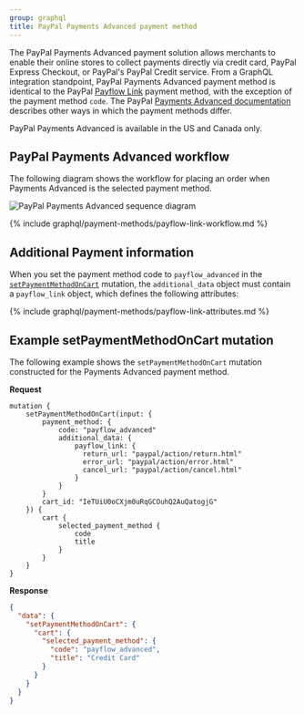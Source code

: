 ```yaml
---
group: graphql
title: PayPal Payments Advanced payment method
---
```


The PayPal Payments Advanced payment solution allows merchants to enable their online stores to collect payments directly via credit card, PayPal Express Checkout, or PayPal's PayPal Credit service. From a GraphQL integration standpoint, PayPal Payments Advanced payment method is identical to the PayPal [Payflow Link]({{page.baseurl}}/graphql/payment-methods/payflow-link.html) payment method, with the exception of the payment method `code`. The PayPal [Payments Advanced documentation](https://developer.paypal.com/docs/classic/products/paypal-payments-advanced/) describes other ways in which the payment methods differ.

PayPal Payments Advanced is available in the US and Canada only.

## PayPal Payments Advanced workflow

The following diagram shows the workflow for placing an order when Payments Advanced is the selected payment method.

![PayPal Payments Advanced sequence diagram]({{site.baseurl}}/common/images/graphql/paypal-payflow-link.svg)

{% include graphql/payment-methods/payflow-link-workflow.md %}

## Additional Payment information

When you set the payment method code to `payflow_advanced` in the [`setPaymentMethodOnCart`]({{page.baseurl}}/graphql/reference/quote-payment-method.html) mutation, the `additional_data` object must contain a `payflow_link` object, which defines the following attributes:

{% include graphql/payment-methods/payflow-link-attributes.md %}

## Example setPaymentMethodOnCart mutation

The following example shows the `setPaymentMethodOnCart` mutation constructed for the Payments Advanced payment method.

**Request**

```text
mutation {
    setPaymentMethodOnCart(input: {
        payment_method: {
            code: "payflow_advanced"
            additional_data: {
                payflow_link: {
                  return_url: "paypal/action/return.html"
                  error_url: "paypal/action/error.html"
                  cancel_url: "paypal/action/cancel.html"
                }
            }
        }
        cart_id: "IeTUiU0oCXjm0uRqGCOuhQ2AuQatogjG"
    }) {
        cart {
            selected_payment_method {
                code
                title
            }
        }
    }
}
```

**Response**

```json
{
  "data": {
    "setPaymentMethodOnCart": {
      "cart": {
        "selected_payment_method": {
          "code": "payflow_advanced",
          "title": "Credit Card"
        }
      }
    }
  }
}
```
